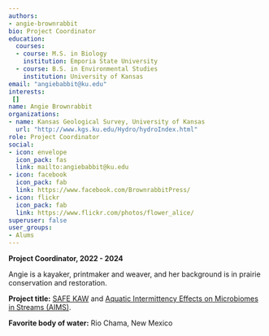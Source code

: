 ```yaml
---
authors:
- angie-brownrabbit
bio: Project Coordinator
education:
  courses:
  - course: M.S. in Biology
    institution: Emporia State University
  - course: B.S. in Environmental Studies
    institution: University of Kansas
email: "angiebabbit@ku.edu"
interests:
 []
name: Angie Brownrabbit
organizations:
- name: Kansas Geological Survey, University of Kansas
  url: "http://www.kgs.ku.edu/Hydro/hydroIndex.html"
role: Project Coordinator
social:
- icon: envelope
  icon_pack: fas
  link: mailto:angiebabbit@ku.edu
- icon: facebook
  icon_pack: fab
  link: https://www.facebook.com/BrownrabbitPress/
- icon: flickr
  icon_pack: fab
  link: https://www.flickr.com/photos/flower_alice/
superuser: false
user_groups:
- Alums
---
```

**Project Coordinator, 2022 - 2024**

Angie is a kayaker, printmaker and weaver, and her background is in prairie conservation and restoration.

**Project title:** [SAFE KAW](https://safekaw-ku.hub.arcgis.com/) and [Aquatic Intermittency Effects on Microbiomes in Streams (AIMS)](https://www.nsf.gov/awardsearch/showAward?AWD_ID=2019603&HistoricalAwards=false). 

**Favorite body of water:** Rio Chama, New Mexico